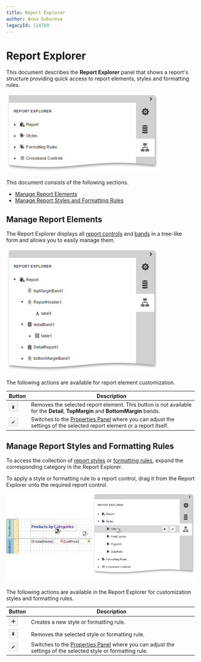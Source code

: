 ```yaml
---
title: Report Explorer
author: Anna Gubareva
legacyId: 114789
---
```

# Report Explorer
This document describes the **Report Explorer** panel that shows a report's structure providing quick access to report elements, styles and formatting rules.

![eud-report-explorer-5](../../../images/img120131.png)

This document consists of the following sections.
* [Manage Report Elements](#reportelements)
* [Manage Report Styles and Formatting Rules](#stylesandformatting)

## <a name="reportelements"/>Manage Report Elements
The Report Explorer displays all [report controls](../report-elements/report-controls.md) and [bands](../report-elements/report-bands.md) in a tree-like form and allows you to easily manage them.

![web-designer-report-explorer-report-structure](../../../images/img126458.png)

The following actions are available for report element customization.

| Button | Description |
|---|---|
| ![web-designer-report-explorer-delete-button](../../../images/img126454.png) | Removes the selected report element. This button is not available for the **Detail**, **TopMargin** and **BottomMargin** bands. |
| ![web-designer-report-explorer-properties-button](../../../images/img126455.png) | Switches to the [Properties Panel](properties-panel.md) where you can adjust the settings of the selected report element or a report itself. |

## <a name="stylesandformatting"/>Manage Report Styles and Formatting Rules
To access the collection of [report styles](../creating-reports/appearance-customization/understanding-style-concepts.md) or [formatting rules](../creating-reports/appearance-customization/conditionally-change-a-controls-appearance.md), expand the corresponding category in the Report Explorer.

To apply a style or formatting rule to a report control, drag it from the Report Explorer onto the required report control.

![eud-report-explorer-4](../../../images/img120130.png)

The following actions are available in the Report Explorer for customization styles and formatting rules.

| Button | Description |
|---|---|
| ![web-designer-report-explorer-add-button](../../../images/img126456.png) | Creates a new style or formatting rule. |
| ![web-designer-report-explorer-delete-button](../../../images/img126454.png) | Removes the selected style or formatting rule. |
| ![web-designer-report-explorer-properties-button](../../../images/img126455.png) | Switches to the [Properties Panel](properties-panel.md) where you can adjust the settings of the selected style or formatting rule. |